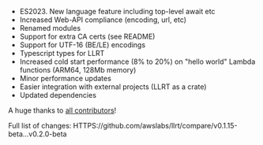 -   ES2023. New language feature including top-level await etc
-   Increased Web-API compliance (encoding, url, etc)
-   Renamed modules
-   Support for extra CA certs (see README)
-   Support for UTF-16 (BE/LE) encodings
-   Typescript types for LLRT
-   Increased cold start performance (8% to 20%) on "hello world" Lambda
    functions (ARM64, 128Mb memory)
-   Minor performance updates
-   Easier integration with external projects (LLRT as a crate)
-   Updated dependencies

A huge thanks to
[all contributors](HTTPS://github.com/awslabs/llrt/graphs/contributors)!

Full list of changes:
HTTPS://github.com/awslabs/llrt/compare/v0.1.15-beta...v0.2.0-beta
